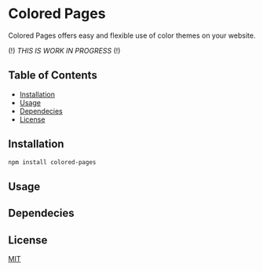 # Colored Pages

Colored Pages offers easy and flexible use of color themes on your website.

(!) *THIS IS WORK IN PROGRESS* (!)


## Table of Contents
* [Installation](#Installation)  
* [Usage](#Usage)  
* [Dependecies](#Dependecies)  
* [License](#License)  


## Installation

```bash
npm install colored-pages
```

## Usage


## Dependecies


## License
[MIT](https://choosealicense.com/licenses/mit/)